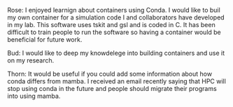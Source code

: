 Rose: I enjoyed learnign about containers using Conda. I would like to buil my own container for a simulation code I and collaborators have developed in my lab. 
This software uses tskit and gsl and is coded in C. It has been difficult to train people to run the software so having a container would be beneficial for future work.

Bud: I would like to deep my knowdelege into building containers and use it on my research.

Thorn: It would be useful if you could add some information about how conda differs from mamba. 
I received an email recently saying that HPC will stop using conda in the future and people should migrate their programs into using mamba.
